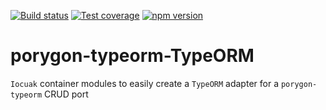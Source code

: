 [![Build status](https://github.com/cuaklabs/cuaktask/workflows/ci/badge.svg)](https://github.com/cuaklabs/cuaktask/workflows/build/badge.svg)
[![Test coverage](https://codecov.io/gh/cuaklabs/cuaktask/branch/master/graph/badge.svg?flag=porygon-typeorm)](https://codecov.io/gh/cuaklabs/cuaktask/branch/master/graph/badge.svg?flag=porygon-typeorm)
[![npm version](https://img.shields.io/github/package-json/v/cuaklabs/cuaktask?filename=packages%2Fporygon-typeorm%2Fpackage.json&style=plastic)](https://www.npmjs.com/package/@cuaklabs/porygon-typeorm)


# porygon-typeorm-TypeORM

`Iocuak` container modules to easily create a `TypeORM` adapter for a `porygon-typeorm` CRUD port
